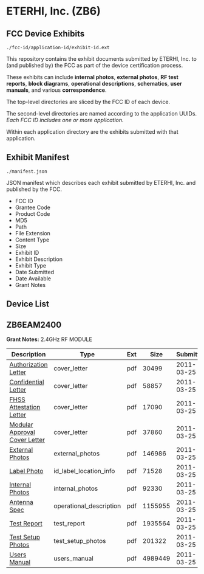 # ETERHI, Inc. (ZB6)
## FCC Device Exhibits

```
./fcc-id/application-id/exhibit-id.ext
```

This repository contains the exhibit documents submitted by ETERHI, Inc. to (and published by) the FCC as part of the device certification process.

These exhibits can include **internal photos**, **external photos**, **RF test reports**, **block diagrams**, **operational descriptions**, **schematics**, **user manuals**, and various **correspondence**.

The top-level directories are sliced by the FCC ID of each device.

The second-level directories are named according to the application UUIDs. *Each FCC ID includes one or more application.*

Within each application directory are the exhibits submitted with that application. 

## Exhibit Manifest

```
./manifest.json
```

JSON manifest which describes each exhibit submitted by ETERHI, Inc. and published by the FCC.

- FCC ID
- Grantee Code
- Product Code
- MD5
- Path
- File Extension
- Content Type
- Size
- Exhibit ID
- Exhibit Description
- Exhibit Type
- Date Submitted
- Date Available
- Grant Notes

## Device List
## ZB6EAM2400
**Grant Notes:** 2.4GHz RF MODULE

| Description | Type | Ext | Size | Submitted | Available |
| ----------- | ---- | --- | ---- | --------- | --------- |
| [Authorization Letter](ZB6EAM2400/a2101a0df6012acc2d5e1f9af302a113/1437505.pdf) | cover_letter | pdf | 30499 | 2011-03-25 | 2011-03-28 |
| [Confidential Letter](ZB6EAM2400/a2101a0df6012acc2d5e1f9af302a113/1437507.pdf) | cover_letter | pdf | 58857 | 2011-03-25 | 2011-03-28 |
| [FHSS Attestation Letter](ZB6EAM2400/a2101a0df6012acc2d5e1f9af302a113/1437509.pdf) | cover_letter | pdf | 17090 | 2011-03-25 | 2011-03-28 |
| [Modular Approval Cover Letter](ZB6EAM2400/a2101a0df6012acc2d5e1f9af302a113/1437514.pdf) | cover_letter | pdf | 37860 | 2011-03-25 | 2011-03-28 |
| [External Photos](ZB6EAM2400/a2101a0df6012acc2d5e1f9af302a113/1437508.pdf) | external_photos | pdf | 146986 | 2011-03-25 | 2011-03-28 |
| [Label Photo](ZB6EAM2400/a2101a0df6012acc2d5e1f9af302a113/1437511.pdf) | id_label_location_info | pdf | 71528 | 2011-03-25 | 2011-03-28 |
| [Internal Photos](ZB6EAM2400/a2101a0df6012acc2d5e1f9af302a113/1437510.pdf) | internal_photos | pdf | 92330 | 2011-03-25 | 2011-03-28 |
| [Antenna Spec](ZB6EAM2400/a2101a0df6012acc2d5e1f9af302a113/1437506.pdf) | operational_description | pdf | 1155955 | 2011-03-25 | 2011-03-28 |
| [Test Report](ZB6EAM2400/a2101a0df6012acc2d5e1f9af302a113/1437515.pdf) | test_report | pdf | 1935564 | 2011-03-25 | 2011-03-28 |
| [Test Setup Photos](ZB6EAM2400/a2101a0df6012acc2d5e1f9af302a113/1437516.pdf) | test_setup_photos | pdf | 201322 | 2011-03-25 | 2011-03-28 |
| [Users Manual](ZB6EAM2400/a2101a0df6012acc2d5e1f9af302a113/1437513.pdf) | users_manual | pdf | 4989449 | 2011-03-25 | 2011-03-28 |
